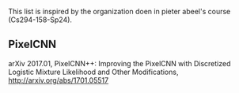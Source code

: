 This list is inspired by the organization doen in pieter abeel's course (Cs294-158-Sp24).

## PixelCNN

arXiv  2017.01, PixelCNN++: Improving the PixelCNN with Discretized Logistic Mixture Likelihood and Other Modifications, <a href="http://arxiv.org/abs/1701.05517"> </a>http://arxiv.org/abs/1701.05517

